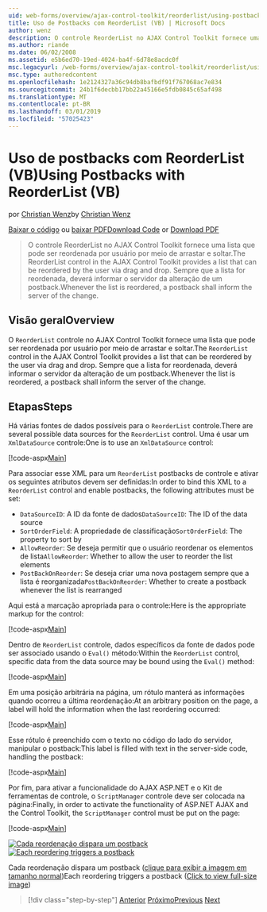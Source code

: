 ```yaml
---
uid: web-forms/overview/ajax-control-toolkit/reorderlist/using-postbacks-with-reorderlist-vb
title: Uso de Postbacks com ReorderList (VB) | Microsoft Docs
author: wenz
description: O controle ReorderList no AJAX Control Toolkit fornece uma lista que pode ser reordenada por usuário por meio de arrastar e soltar. Sempre que a lista for reordenada, uma OC...
ms.author: riande
ms.date: 06/02/2008
ms.assetid: e5b6ed70-19ed-4024-ba4f-6d78e8acdc0f
msc.legacyurl: /web-forms/overview/ajax-control-toolkit/reorderlist/using-postbacks-with-reorderlist-vb
msc.type: authoredcontent
ms.openlocfilehash: 1e2124327a36c94db8bafbdf91f767068ac7e834
ms.sourcegitcommit: 24b1f6decbb17bb22a45166e5fdb0845c65af498
ms.translationtype: MT
ms.contentlocale: pt-BR
ms.lasthandoff: 03/01/2019
ms.locfileid: "57025423"
---
```

<a name="using-postbacks-with-reorderlist-vb"></a><span data-ttu-id="46060-104">Uso de postbacks com ReorderList (VB)</span><span class="sxs-lookup"><span data-stu-id="46060-104">Using Postbacks with ReorderList (VB)</span></span>
====================
<span data-ttu-id="46060-105">por [Christian Wenz](https://github.com/wenz)</span><span class="sxs-lookup"><span data-stu-id="46060-105">by [Christian Wenz](https://github.com/wenz)</span></span>

<span data-ttu-id="46060-106">[Baixar o código](http://download.microsoft.com/download/9/3/f/93f8daea-bebd-4821-833b-95205389c7d0/ReorderList4.vb.zip) ou [baixar PDF](http://download.microsoft.com/download/2/d/c/2dc10e34-6983-41d4-9c08-f78f5387d32b/reorderlist4VB.pdf)</span><span class="sxs-lookup"><span data-stu-id="46060-106">[Download Code](http://download.microsoft.com/download/9/3/f/93f8daea-bebd-4821-833b-95205389c7d0/ReorderList4.vb.zip) or [Download PDF](http://download.microsoft.com/download/2/d/c/2dc10e34-6983-41d4-9c08-f78f5387d32b/reorderlist4VB.pdf)</span></span>

> <span data-ttu-id="46060-107">O controle ReorderList no AJAX Control Toolkit fornece uma lista que pode ser reordenada por usuário por meio de arrastar e soltar.</span><span class="sxs-lookup"><span data-stu-id="46060-107">The ReorderList control in the AJAX Control Toolkit provides a list that can be reordered by the user via drag and drop.</span></span> <span data-ttu-id="46060-108">Sempre que a lista for reordenada, deverá informar o servidor da alteração de um postback.</span><span class="sxs-lookup"><span data-stu-id="46060-108">Whenever the list is reordered, a postback shall inform the server of the change.</span></span>


## <a name="overview"></a><span data-ttu-id="46060-109">Visão geral</span><span class="sxs-lookup"><span data-stu-id="46060-109">Overview</span></span>

<span data-ttu-id="46060-110">O `ReorderList` controle no AJAX Control Toolkit fornece uma lista que pode ser reordenada por usuário por meio de arrastar e soltar.</span><span class="sxs-lookup"><span data-stu-id="46060-110">The `ReorderList` control in the AJAX Control Toolkit provides a list that can be reordered by the user via drag and drop.</span></span> <span data-ttu-id="46060-111">Sempre que a lista for reordenada, deverá informar o servidor da alteração de um postback.</span><span class="sxs-lookup"><span data-stu-id="46060-111">Whenever the list is reordered, a postback shall inform the server of the change.</span></span>

## <a name="steps"></a><span data-ttu-id="46060-112">Etapas</span><span class="sxs-lookup"><span data-stu-id="46060-112">Steps</span></span>

<span data-ttu-id="46060-113">Há várias fontes de dados possíveis para o `ReorderList` controle.</span><span class="sxs-lookup"><span data-stu-id="46060-113">There are several possible data sources for the `ReorderList` control.</span></span> <span data-ttu-id="46060-114">Uma é usar um `XmlDataSource` controle:</span><span class="sxs-lookup"><span data-stu-id="46060-114">One is to use an `XmlDataSource` control:</span></span>

[!code-aspx[Main](using-postbacks-with-reorderlist-vb/samples/sample1.aspx)]

<span data-ttu-id="46060-115">Para associar esse XML para um `ReorderList` postbacks de controle e ativar os seguintes atributos devem ser definidas:</span><span class="sxs-lookup"><span data-stu-id="46060-115">In order to bind this XML to a `ReorderList` control and enable postbacks, the following attributes must be set:</span></span>

- <span data-ttu-id="46060-116">`DataSourceID`: A ID da fonte de dados</span><span class="sxs-lookup"><span data-stu-id="46060-116">`DataSourceID`: The ID of the data source</span></span>
- <span data-ttu-id="46060-117">`SortOrderField`: A propriedade de classificação</span><span class="sxs-lookup"><span data-stu-id="46060-117">`SortOrderField`: The property to sort by</span></span>
- <span data-ttu-id="46060-118">`AllowReorder`: Se deseja permitir que o usuário reordenar os elementos de lista</span><span class="sxs-lookup"><span data-stu-id="46060-118">`AllowReorder`: Whether to allow the user to reorder the list elements</span></span>
- <span data-ttu-id="46060-119">`PostBackOnReorder`: Se deseja criar uma nova postagem sempre que a lista é reorganizada</span><span class="sxs-lookup"><span data-stu-id="46060-119">`PostBackOnReorder`: Whether to create a postback whenever the list is rearranged</span></span>

<span data-ttu-id="46060-120">Aqui está a marcação apropriada para o controle:</span><span class="sxs-lookup"><span data-stu-id="46060-120">Here is the appropriate markup for the control:</span></span>

[!code-aspx[Main](using-postbacks-with-reorderlist-vb/samples/sample2.aspx)]

<span data-ttu-id="46060-121">Dentro de `ReorderList` controle, dados específicos da fonte de dados pode ser associado usando o `Eval()` método:</span><span class="sxs-lookup"><span data-stu-id="46060-121">Within the `ReorderList` control, specific data from the data source may be bound using the `Eval()` method:</span></span>

[!code-aspx[Main](using-postbacks-with-reorderlist-vb/samples/sample3.aspx)]

<span data-ttu-id="46060-122">Em uma posição arbitrária na página, um rótulo manterá as informações quando ocorreu a última reordenação:</span><span class="sxs-lookup"><span data-stu-id="46060-122">At an arbitrary position on the page, a label will hold the information when the last reordering occurred:</span></span>

[!code-aspx[Main](using-postbacks-with-reorderlist-vb/samples/sample4.aspx)]

<span data-ttu-id="46060-123">Esse rótulo é preenchido com o texto no código do lado do servidor, manipular o postback:</span><span class="sxs-lookup"><span data-stu-id="46060-123">This label is filled with text in the server-side code, handling the postback:</span></span>

[!code-aspx[Main](using-postbacks-with-reorderlist-vb/samples/sample5.aspx)]

<span data-ttu-id="46060-124">Por fim, para ativar a funcionalidade do AJAX ASP.NET e o Kit de ferramentas de controle, o `ScriptManager` controle deve ser colocada na página:</span><span class="sxs-lookup"><span data-stu-id="46060-124">Finally, in order to activate the functionality of ASP.NET AJAX and the Control Toolkit, the `ScriptManager` control must be put on the page:</span></span>

[!code-aspx[Main](using-postbacks-with-reorderlist-vb/samples/sample6.aspx)]


<span data-ttu-id="46060-125">[![Cada reordenação dispara um postback](using-postbacks-with-reorderlist-vb/_static/image2.png)](using-postbacks-with-reorderlist-vb/_static/image1.png)</span><span class="sxs-lookup"><span data-stu-id="46060-125">[![Each reordering triggers a postback](using-postbacks-with-reorderlist-vb/_static/image2.png)](using-postbacks-with-reorderlist-vb/_static/image1.png)</span></span>

<span data-ttu-id="46060-126">Cada reordenação dispara um postback ([clique para exibir a imagem em tamanho normal](using-postbacks-with-reorderlist-vb/_static/image3.png))</span><span class="sxs-lookup"><span data-stu-id="46060-126">Each reordering triggers a postback ([Click to view full-size image](using-postbacks-with-reorderlist-vb/_static/image3.png))</span></span>

> [!div class="step-by-step"]
> <span data-ttu-id="46060-127">[Anterior](drag-and-drop-via-reorderlist-cs.md)
> [Próximo](drag-and-drop-via-reorderlist-vb.md)</span><span class="sxs-lookup"><span data-stu-id="46060-127">[Previous](drag-and-drop-via-reorderlist-cs.md)
[Next](drag-and-drop-via-reorderlist-vb.md)</span></span>
